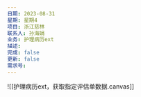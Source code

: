 ```yaml
---
日期: 2023-08-31
星期: 星期4
项目: 浙江慈林
联系人: 孙海娟
业务: 护理病历ext
描述: 
完成: false
更新: false
需求号:
---
```


![[护理病历ext，获取指定评估单数据.canvas]] 